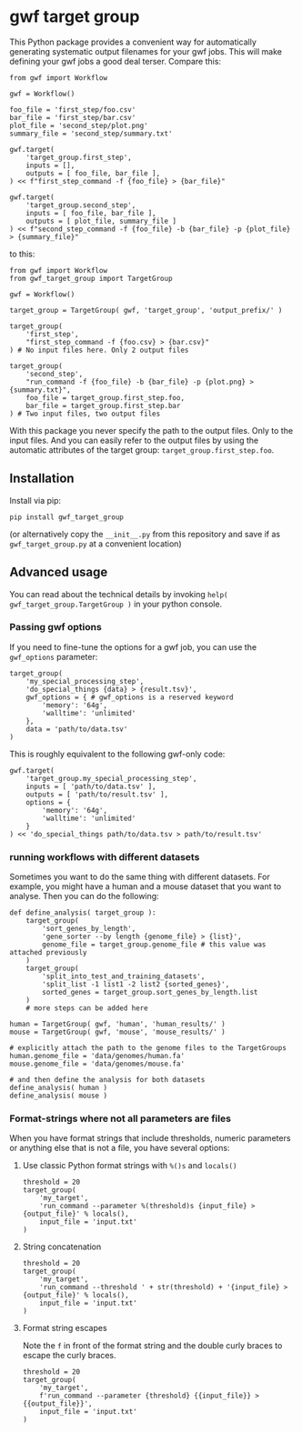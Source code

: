# gwf target group

This Python package provides a convenient way for automatically generating
systematic output filenames for your gwf jobs. This will make defining your gwf
jobs a good deal terser. Compare this:

```
from gwf import Workflow

gwf = Workflow()

foo_file = 'first_step/foo.csv' 
bar_file = 'first_step/bar.csv' 
plot_file = 'second_step/plot.png'
summary_file = 'second_step/summary.txt'

gwf.target(
    'target_group.first_step',
    inputs = [],
    outputs = [ foo_file, bar_file ],
) << f"first_step_command -f {foo_file} > {bar_file}"

gwf.target(
    'target_group.second_step',
    inputs = [ foo_file, bar_file ],
    outputs = [ plot_file, summary_file ]
) << f"second_step_command -f {foo_file} -b {bar_file} -p {plot_file} > {summary_file}"
```

to this:

```
from gwf import Workflow
from gwf_target_group import TargetGroup

gwf = Workflow()

target_group = TargetGroup( gwf, 'target_group', 'output_prefix/' )

target_group(
    'first_step',
    "first_step_command -f {foo.csv} > {bar.csv}"
) # No input files here. Only 2 output files

target_group(
    'second_step',
    "run_command -f {foo_file} -b {bar_file} -p {plot.png} > {summary.txt}",
    foo_file = target_group.first_step.foo,
    bar_file = target_group.first_step.bar
) # Two input files, two output files
```

With this package you never specify the path to the output files. Only to the
input files. And you can easily refer to the output files by using the automatic
attributes of the target group: `target_group.first_step.foo`.

## Installation

Install via pip:

```
pip install gwf_target_group
```

(or alternatively copy the `__init__.py` from this repository and save if as
`gwf_target_group.py` at a convenient location)


## Advanced usage

You can read about the technical details by invoking `help(
gwf_target_group.TargetGroup )` in your python console.

### Passing gwf options

If you need to fine-tune the options for a gwf job, you can use the
`gwf_options` parameter:

```
target_group(
    'my_special_processing_step',
    'do_special_things {data} > {result.tsv}',
    gwf_options = { # gwf_options is a reserved keyword
        'memory': '64g',
        'walltime': 'unlimited'
    },
    data = 'path/to/data.tsv'
)
```

This is roughly equivalent to the following gwf-only code:

```
gwf.target(
    'target_group.my_special_processing_step',
    inputs = [ 'path/to/data.tsv' ],
    outputs = [ 'path/to/result.tsv' ],
    options = {
        'memory': '64g',
        'walltime': 'unlimited'
    }
) << 'do_special_things path/to/data.tsv > path/to/result.tsv'
```

### running workflows with different datasets

Sometimes you want to do the same thing with different datasets. For example,
you might have a human and a mouse dataset that you want to analyse. Then you
can do the following:

```
def define_analysis( target_group ):
    target_group(
        'sort_genes_by_length',
        'gene_sorter --by length {genome_file} > {list}',
        genome_file = target_group.genome_file # this value was attached previously
    )
    target_group(
        'split_into_test_and_training_datasets',
        'split_list -1 list1 -2 list2 {sorted_genes}',
        sorted_genes = target_group.sort_genes_by_length.list
    )
    # more steps can be added here

human = TargetGroup( gwf, 'human', 'human_results/' )
mouse = TargetGroup( gwf, 'mouse', 'mouse_results/' )

# explicitly attach the path to the genome files to the TargetGroups
human.genome_file = 'data/genomes/human.fa'
mouse.genome_file = 'data/genomes/mouse.fa'

# and then define the analysis for both datasets
define_analysis( human )
define_analysis( mouse )

```

### Format-strings where not all parameters are files

When you have format strings that include thresholds, numeric parameters or
anything else that is not a file, you have several options:

1. Use classic Python format strings with `%()s` and `locals()`

	```
	threshold = 20
	target_group(
		'my_target',
		'run_command --parameter %(threshold)s {input_file} > {output_file}' % locals(),
		input_file = 'input.txt'
	)
	```

2. String concatenation

	```
    threshold = 20
	target_group(
		'my_target',
		'run_command --threshold ' + str(threshold) + '{input_file} > {output_file}' % locals(),
		input_file = 'input.txt'
	)
	```

3. Format string escapes

	Note the `f` in front of the format string and the double curly braces to
	escape the curly braces.
	```
	threshold = 20
	target_group(
		'my_target',
		f'run_command --parameter {threshold} {{input_file}} > {{output_file}}',
		input_file = 'input.txt'
	)
	```


